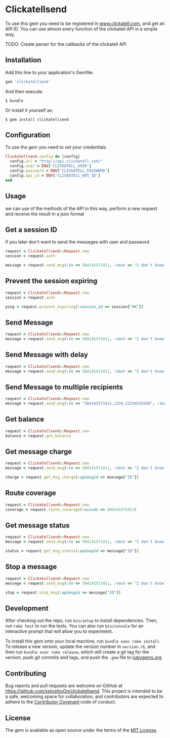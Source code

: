 # Clickatellsend

To use this gem you need to be registered in www.clickatell.com, and get an API ID. You can use almost every function of the clickatell API in a simple way,

TODO: Create parser for the callbacks of the clickatell API

## Installation

Add this line to your application's Gemfile:

```ruby
gem 'clickatellsend'
```

And then execute:

    $ bundle

Or install it yourself as:

    $ gem install clickatellsend

## Configuration

To use the gem you need to set your credentials

```ruby
Clickatellsend.config do |config|
  config.url = "http://api.clickatell.com/"
  config.user = ENV['CLICKATELL_USER']
  config.password = ENV['CLICKATELL_PASSWORD']
  config.api_id = ENV['CLICKATELL_API_ID']
end
```

## Usage

we can use of the methods of the API in this way, perform a new request and receive the result in a json format

## Get a session ID
if you later don't want to send the messages with user and password
```ruby
request = Clickatellsend::Request.new
session = request.auth

message = request.send_msg(:to => 584141571411, :text => "I don't know", :session_id => session["OK"])
```

## Prevent the session expiring
```ruby
request = Clickatellsend::Request.new
session = request.auth

ping = request.prevent_expiring(:session_id => session["OK"])
```

## Send Message
```ruby
request = Clickatellsend::Request.new
message = request.send_msg(:to => 584141571411, :text => "I don't know")
```

## Send Message with delay
```ruby
request = Clickatellsend::Request.new
message = request.send_msg(:to => 584141571411, :text => "I don't know", :deliv_time => 15) #15 minutes
```

## Send Message to multiple recipients
```ruby
request = Clickatellsend::Request.new
message = request.send_msg(:to => "584141571411,1234,22234535456", :text => "I don't know")
```

## Get balance
```ruby
request = Clickatellsend::Request.new
balance = request.get_balance
```

## Get message charge
```ruby
request = Clickatellsend::Request.new
message = request.send_msg(:to => 584141571411, :text => "I don't know")

charge = request.get_msg_charge(:apimsgid => message["ID"])
```

## Route coverage
```ruby
request = Clickatellsend::Request.new
coverage = request.route_coverage(:msisdn => 584141571411)
```

## Get message status
```ruby
request = Clickatellsend::Request.new
message = request.send_msg(:to => 584141571411, :text => "I don't know")

status = request.get_msg_status(:apimsgid => message["ID"])
```

## Stop a message
```ruby
request = Clickatellsend::Request.new
message = request.send_msg(:to => 584141571411, :text => "I don't know", :deliv_time => 15) #15 minutes

stop = request.stop_msg(:apimsgid => message["ID"])
```

## Development

After checking out the repo, run `bin/setup` to install dependencies. Then, run `rake test` to run the tests. You can also run `bin/console` for an interactive prompt that will allow you to experiment.

To install this gem onto your local machine, run `bundle exec rake install`. To release a new version, update the version number in `version.rb`, and then run `bundle exec rake release`, which will create a git tag for the version, push git commits and tags, and push the `.gem` file to [rubygems.org](https://rubygems.org).

## Contributing

Bug reports and pull requests are welcome on GitHub at https://github.com/xploshioOn/clickatellsend. This project is intended to be a safe, welcoming space for collaboration, and contributors are expected to adhere to the [Contributor Covenant](http://contributor-covenant.org) code of conduct.


## License

The gem is available as open source under the terms of the [MIT License](http://opensource.org/licenses/MIT).

